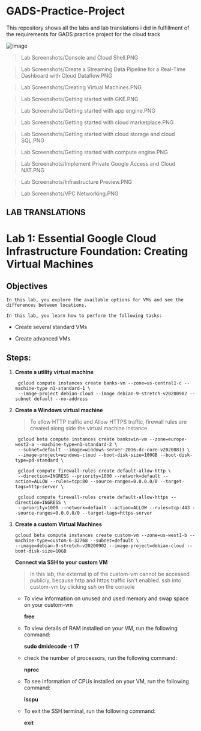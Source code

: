 # GADS-Practice-Project
  This repository shows all the labs and lab translations i did in fulfillment of the requirements for GADS practice project for the cloud track

![image](https://raw.github.com/Gbankz/GADS-Practice-Project/LabScreenshots/ConsoleandCloudShell.PNG)
  >Lab Screenshots/Console and Cloud Shell.PNG

  >Lab Screenshots/Create a Streaming Data Pipeline for a Real-Time Dashboard with Cloud Dataflow.PNG

  >Lab Screenshots/Creating Virtual Machines.PNG

  >Lab Screenshots/Getting started with GKE.PNG

  >Lab Screenshots/Getting started with app engine.PNG

  >Lab Screenshots/Getting started with cloud marketplace.PNG

  >Lab Screenshots/Getting started with cloud storage and cloud SQL.PNG

  >Lab Screenshots/Getting started with compute engine.PNG

  >Lab Screenshots/Implement Private Google Access and Cloud NAT.PNG

  >Lab Screenshots/Infrastructure Preview.PNG

  >Lab Screenshots/VPC Networking.PNG
  

## LAB TRANSLATIONS

# Lab 1: Essential Google Cloud Infrastructure Foundation: Creating Virtual Machines

## Objectives

    In this lab, you explore the available options for VMs and see the differences between locations.

    In this lab, you learn how to perform the following tasks:

 * Create several standard VMs

 * Create advanced VMs
        
## Steps:

1. **Create a utility virtual machine**

        gcloud compute instances create banks-vm --zone=us-central1-c --machine-type n1-standard-1 \
        --image-project debian-cloud --image debian-9-stretch-v20200902 --subnet default --no-address

2. **Create a Windows virtual machine**
      > To allow HTTP traffic and Allow HTTPS traffic, firewall rules are created along side the virtual machine instance    

        gcloud beta compute instances create bankswin-vm --zone=europe-west2-a --machine-type=n1-standard-2 \
        --subnet=default --image=windows-server-2016-dc-core-v20200813 \
        --image-project=windows-cloud --boot-disk-size=100GB --boot-disk-type=pd-standard \
  
        gcloud compute firewall-rules create default-allow-http \
        --direction=INGRESS --priority=1000 --network=default --action=ALLOW --rules=tcp:80 --source-ranges=0.0.0.0/0 --target-tags=http-server \
    
        gcloud compute firewall-rules create default-allow-https --direction=INGRESS \
        --priority=1000 --network=default --action=ALLOW --rules=tcp:443 --source-ranges=0.0.0.0/0 --target-tags=https-server

 3. **Create a custom Virtual Machines**
 
        gcloud beta compute instances create custom-vm --zone=us-west1-b --machine-type=custom-6-32768 --subnet=default \
        --image=debian-9-stretch-v20200902 --image-project=debian-cloud --boot-disk-size=10GB 

       **Connect via SSH to your custom VM**
       
       >In this lab, the external ip of the custom-vm cannot be accessed publicly, because http and https traffic isn't enabled.
        ssh into custom-vm by clicking ssh on the console

       - To view information on unused and used memory and swap space on your custom-vm
         
         __free__

       - To view details of RAM installed on your VM, run the following command:
         
         __sudo dmidecode -t 17__

       - check the number of processors, run the following command:
        
         __nproc__

       - To see information of CPUs installed on your VM, run the following command:
         
         __lscpu__
        
       - To exit the SSH terminal, run the following command: 
       
         __exit__ 

